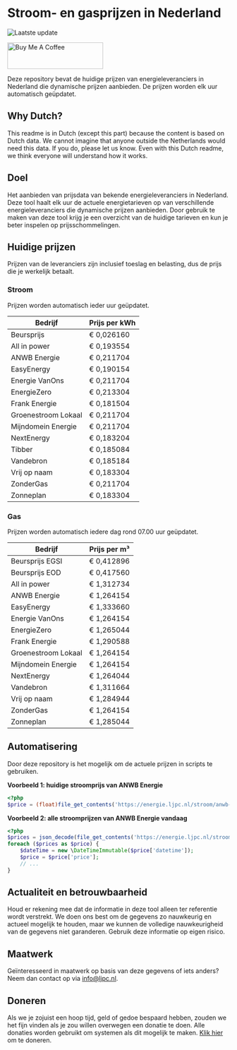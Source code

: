 # Stroom- en gasprijzen in Nederland

![Laatste update](https://img.shields.io/badge/laatste%20update-2024--12--21%2005%3A00%20CET-brightgreen)

<a href="https://www.buymeacoffee.com/Lars-" target="_blank"><img src="https://cdn.buymeacoffee.com/buttons/v2/default-orange.png" alt="Buy Me A Coffee" height="60" style="height: 60px !important;width: 217px !important;" ></a>

Deze repository bevat de huidige prijzen van energieleveranciers in Nederland die dynamische prijzen aanbieden. De prijzen worden elk uur automatisch geüpdatet.

## Why Dutch?

This readme is in Dutch (except this part) because the content is based on Dutch data. We cannot imagine that anyone outside the Netherlands would need this data. If you do, please let us know. Even with this Dutch readme, we think
everyone will understand how it works.

## Doel

Het aanbieden van prijsdata van bekende energieleveranciers in Nederland. Deze tool haalt elk uur de actuele energietarieven op van verschillende energieleveranciers die dynamische prijzen aanbieden. Door gebruik te maken van deze tool
krijg je een overzicht van de huidige tarieven en kun je beter inspelen op prijsschommelingen.

## Huidige prijzen

Prijzen van de leveranciers zijn inclusief toeslag en belasting, dus de prijs die je werkelijk betaalt.

### Stroom

Prijzen worden automatisch ieder uur geüpdatet.

 Bedrijf | Prijs per kWh 
---------|---------------
Beursprijs | € 0,026160
All in power | € 0,193554
ANWB Energie | € 0,211704
EasyEnergy | € 0,190154
Energie VanOns | € 0,211704
EnergieZero | € 0,213304
Frank Energie | € 0,181504
Groenestroom Lokaal | € 0,211704
Mijndomein Energie | € 0,211704
NextEnergy | € 0,183204
Tibber | € 0,185084
Vandebron | € 0,185184
Vrij op naam | € 0,183304
ZonderGas | € 0,211704
Zonneplan | € 0,183304


### Gas

Prijzen worden automatisch iedere dag rond 07.00 uur geüpdatet.

 Bedrijf | Prijs per m³ 
---------|--------------
Beursprijs EGSI | € 0,412896
Beursprijs EOD | € 0,417560
All in power | € 1,312734
ANWB Energie | € 1,264154
EasyEnergy | € 1,333660
Energie VanOns | € 1,264154
EnergieZero | € 1,265044
Frank Energie | € 1,290588
Groenestroom Lokaal | € 1,264154
Mijndomein Energie | € 1,264154
NextEnergy | € 1,264044
Vandebron | € 1,311664
Vrij op naam | € 1,284944
ZonderGas | € 1,264154
Zonneplan | € 1,285044


## Automatisering

Door deze repository is het mogelijk om de actuele prijzen in scripts te gebruiken.

**Voorbeeld 1: huidige stroomprijs van ANWB Energie**

```php
<?php
$price = (float)file_get_contents('https://energie.ljpc.nl/stroom/anwb-energie-nu.txt');

```

**Voorbeeld 2: alle stroomprijzen van ANWB Energie vandaag**

```php
<?php
$prices = json_decode(file_get_contents('https://energie.ljpc.nl/stroom/all-in-power-vandaag.json'),true);
foreach ($prices as $price) {
    $dateTime = new \DateTimeImmutable($price['datetime']);
    $price = $price['price'];
    // ...
}
```

## Actualiteit en betrouwbaarheid

Houd er rekening mee dat de informatie in deze tool alleen ter referentie wordt verstrekt. We doen ons best om de gegevens zo nauwkeurig en actueel mogelijk te houden, maar we kunnen de volledige nauwkeurigheid van de gegevens niet
garanderen. Gebruik deze informatie op eigen risico.

## Maatwerk

Geïnteresseerd in maatwerk op basis van deze gegevens of iets anders? Neem dan contact op
via [info@ljpc.nl](mailto:info@ljpc.nl?subject=Energie%20prijzen).

## Doneren

Als we je zojuist een hoop tijd, geld of gedoe bespaard hebben, zouden we het fijn vinden als je zou willen overwegen een
donatie te doen. Alle donaties worden gebruikt om systemen als dit mogelijk te
maken. [Klik hier](https://www.buymeacoffee.com/Lars-) om te doneren.
